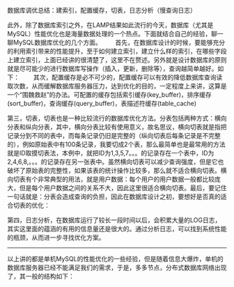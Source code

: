 

数据库调优总结：建索引，配置缓存，切表，日志分析（慢查询日志）

此外，除了数据库索引之外，在LAMP结果如此流行的今天，数据库（尤其是MySQL）性能优化也是海量数据处理的一个热点。下面就结合自己的经验，聊一聊MySQL数据库优化的几个方面。
　　首先，在数据库设计的时候，要能够充分的利用索引带来的性能提升，至于如何建立索引，建立什么样的索引，在哪些字段上建立索引，上面已经讲的很清楚了，这里不在赘述。另外就是设计数据库的原则就是尽可能少的进行数据库写操作（插入，更新，删除等），查询越简单越好。如下：
　　其次，配置缓存是必不可少的，配置缓存可以有效的降低数据库查询读取次数，从而缓解数据库服务器压力，达到优化的目的，一定程度上来讲，这算是一个“围魏救赵”的办法。可配置的缓存包括索引缓存(key_buffer)，排序缓存(sort_buffer)，查询缓存(query_buffer)，表描述符缓存(table_cache)

第三，切表，切表也是一种比较流行的数据库优化方法。分表包括两种方式：横向分表和纵向分表，其中，横向分表比较有使用意义，故名思议，横向切表就是指把记录分到不同的表中，而每条记录仍旧是完整的（纵向切表后每条记录是不完整的），例如原始表中有100条记录，我要切成2个表，那么最简单也是最常用的方法就是ID取摸切表法，本例中，就把ID为1,3,5,7。。。的记录存在一个表中，ID为2,4,6,8,。。。的记录存在另一张表中。虽然横向切表可以减少查询强度，但是它也破坏了原始表的完整性，如果该表的统计操作比较多，那么就不适合横向切表。横向切表有个非常典型的用法，就是用户数据：每个用户的用户数据一般都比较庞大，但是每个用户数据之间的关系不大，因此这里很适合横向切表。最后，要记住一句话就是：分表会造成查询的负担，因此在数据库设计之初，要想好是否真的适合切表的优化：

第四，日志分析，在数据库运行了较长一段时间以后，会积累大量的LOG日志，其实这里面的蕴涵的有用的信息量还是很大的。通过分析日志，可以找到系统性能的瓶颈，从而进一步寻找优化方案。

-------------



以上讲的都是单机MySQL的性能优化的一些经验，但是随着信息大爆炸，单机的数据库服务器已经不能满足我们的需求，于是，多多节点，分布式数据库网络出现了，其一般的结构如下：